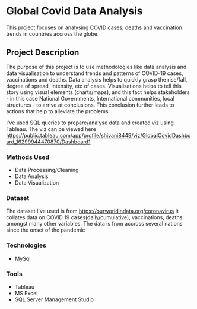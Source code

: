 # Global Covid Data Analysis
This project focuses on analysing COVID cases, deaths and vaccination trends in countries accross the globe.

## Project Description
The purpose of this project is to use methodologies like data analysis and data visualisation to understand trends and patterns of COVID-19 cases, vaccinations and deaths. 
Data analysis helps to quickly grasp the rise/fall, degree of spread, intensity, etc of cases. Visualisations helps to tell this story using visual elements (charts/maps), and this fact helps stakeholders - in this case National Governments, International communities, local structures - to arrive at conclusions. This conclusion further leads to actions that help to alleviate the problems.
 
I've used SQL queries to prepare/analyse data and created viz using Tableau. The viz can be viewed here https://public.tableau.com/app/profile/shivani8449/viz/GlobalCovidDashboard_16299944470870/Dashboard1

### Methods Used

* Data Processing/Cleaning
* Data Analysis
* Data Visualization

### Dataset
The dataset I've used is from https://ourworldindata.org/coronavirus
It collates data on COVID 19 cases(daily/cumulative), vaccinations, deaths, amongst many other variables. The data is from accross several nations since the onset of the pandemic

### Technologies
* MySql

### Tools
* Tableau
* MS Excel
* SQL Server Management Studio



